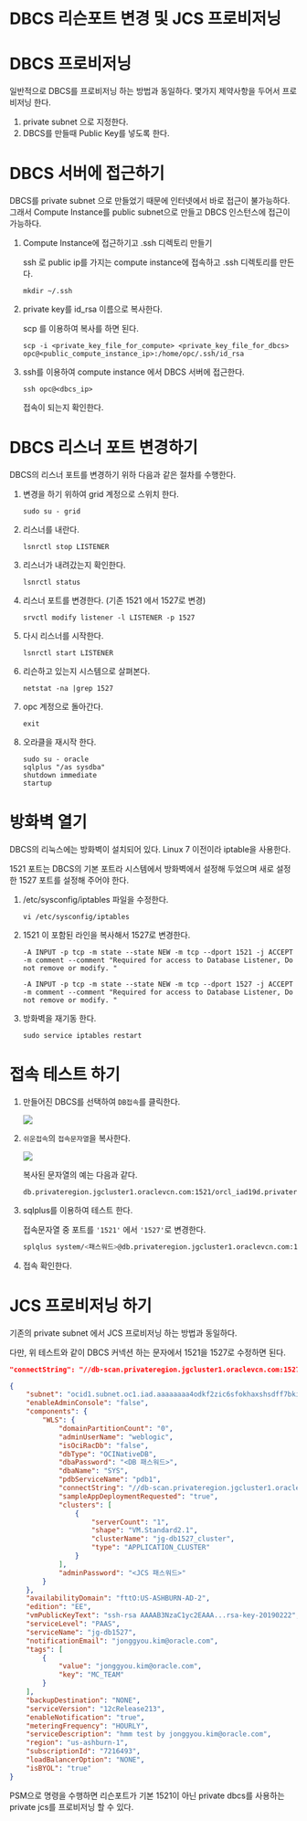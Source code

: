 # DBCS 리슨포트 변경 및 JCS 프로비저닝

# DBCS 프로비저닝

일반적으로 DBCS를 프로비저닝 하는 방법과 동일하다.
몇가지 제약사항을 두어서 프로비저닝 한다.

1. private subnet 으로 지정한다.
2. DBCS를 만들때 Public Key를 넣도록 한다.


# DBCS 서버에 접근하기

DBCS를 private subnet 으로 만들었기 때문에 인터넷에서 바로 접근이 불가능하다. 그래서 Compute Instance를 public subnet으로 만들고 DBCS 인스턴스에 접근이 가능하다.

1. Compute Instance에 접근하기고 .ssh 디렉토리 만들기

    ssh 로 public ip를 가지는 compute instance에 접속하고 .ssh 디렉토리를 만든다.
    ~~~
    mkdir ~/.ssh
    ~~~

1. private key를 id_rsa 이름으로 복사한다.
    
    scp 를 이용하여 복사를 하면 된다.
    ~~~
    scp -i <private_key_file_for_compute> <private_key_file_for_dbcs> opc@<public_compute_instance_ip>:/home/opc/.ssh/id_rsa
    ~~~

1. ssh를 이용하여 compute instance 에서 DBCS 서버에 접근한다.
    
    ~~~
    ssh opc@<dbcs_ip>
    ~~~
    접속이 되는지 확인한다.

# DBCS 리스너 포트 변경하기 

DBCS의 리스너 포트를 변경하기 위하 다음과 같은 절차를 수행한다.
1. 변경을 하기 위하여 grid 계정으로 스위치 한다.
    
    ~~~
    sudo su - grid
    ~~~
   
1. 리스너를 내란다.

    ~~~
    lsnrctl stop LISTENER
    ~~~
    
1. 리스너가 내려갔는지 확인한다.

    ~~~
    lsnrctl status
    ~~~

1. 리스너 포트를 변경한다. (기존 1521 에서 1527로 변경)

    ~~~
    srvctl modify listener -l LISTENER -p 1527
    ~~~

1. 다시 리스너를 시작한다.

    ~~~
    lsnrctl start LISTENER
    ~~~

1. 리슨하고 있는지 시스템으로 살펴본다.

    ~~~
    netstat -na |grep 1527
    ~~~

1. opc 계정으로 돌아간다.

    ~~~
    exit
    ~~~

1. 오라클을 재시작 한다.

    ~~~
    sudo su - oracle
    sqlplus "/as sysdba"
    shutdown immediate
    startup
    ~~~

    
# 방화벽 열기

DBCS의 리눅스에는 방화벽이 설치되어 있다. Linux 7 이전이라 iptable을 사용한다.

1521 포트는 DBCS의 기본 포트라 시스템에서 방화벽에서 설정해 두었으며 새로 설정한 1527 포트를 설정해 주어야 한다.

1. /etc/sysconfig/iptables 파일을 수정한다.
    
    ~~~
    vi /etc/sysconfig/iptables
    ~~~

2. 1521 이 포함된 라인을 복사해서 1527로 변경한다.

    ~~~
    -A INPUT -p tcp -m state --state NEW -m tcp --dport 1521 -j ACCEPT -m comment --comment "Required for access to Database Listener, Do not remove or modify. "

    -A INPUT -p tcp -m state --state NEW -m tcp --dport 1527 -j ACCEPT -m comment --comment "Required for access to Database Listener, Do not remove or modify. "
    ~~~

3. 방화벽을 재기동 한다.

    ~~~
    sudo service iptables restart
    ~~~


# 접속 테스트 하기

1. 만들어진 DBCS를 선택하여 `DB접속`를 클릭한다.
    
    ![](images/dbcs1.png)

1. `쉬운접속`의 `접속문자열`을 복사한다.

    ![](images/dbcs2.png)

    복사된 문자열의 예는 다음과 같다.
    ~~~
    db.privateregion.jgcluster1.oraclevcn.com:1521/orcl_iad19d.privateregion.jgcluster1.oraclevcn.com
    ~~~

1. sqlplus를 이용하여 테스트 한다.

    접속문자열 중 포트를 `'1521'` 에서 `'1527'`로 변경한다.
    
    ~~~sh
    splqlus system/<패스워드>@db.privateregion.jgcluster1.oraclevcn.com:1527/orcl_iad19d.privateregion.jgcluster1.oraclevcn.com
    ~~~

1. 접속 확인한다.

# JCS 프로비저닝 하기

기존의 private subnet 에서 JCS 프로비저닝 하는 방법과 동일하다.

다만, 위 테스트와 같이 DBCS 커넥션 하는 문자에서 1521을 1527로 수정하면 된다.

~~~json
"connectString": "//db-scan.privateregion.jgcluster1.oraclevcn.com:1527/pdb1.privateregion.jgcluster1.oraclevcn.com",
~~~

~~~json
{
    "subnet": "ocid1.subnet.oc1.iad.aaaaaaaa4odkf2zic6sfokhaxshsdff7bkiaxcmbgrru6b72yzi5zpqfhedq",
    "enableAdminConsole": "false",
    "components": {
        "WLS": {
            "domainPartitionCount": "0",
            "adminUserName": "weblogic",
            "isOciRacDb": "false",
            "dbType": "OCINativeDB",
            "dbaPassword": "<DB 패스워드>",
            "dbaName": "SYS",
            "pdbServiceName": "pdb1",
            "connectString": "//db-scan.privateregion.jgcluster1.oraclevcn.com:1527/pdb1.privateregion.jgcluster1.oraclevcn.com",
            "sampleAppDeploymentRequested": "true",
            "clusters": [
                {
                    "serverCount": "1",
                    "shape": "VM.Standard2.1",
                    "clusterName": "jg-db1527_cluster",
                    "type": "APPLICATION_CLUSTER"
                }
            ],
            "adminPassword": "<JCS 패스워드>"
        }
    },
    "availabilityDomain": "fttO:US-ASHBURN-AD-2",
    "edition": "EE",
    "vmPublicKeyText": "ssh-rsa AAAAB3NzaC1yc2EAAA...rsa-key-20190222",
    "serviceLevel": "PAAS",
    "serviceName": "jg-db1527",
    "notificationEmail": "jonggyou.kim@oracle.com",
    "tags": [
        {
            "value": "jonggyou.kim@oracle.com",
            "key": "MC_TEAM"
        }
    ],
    "backupDestination": "NONE",
    "serviceVersion": "12cRelease213",
    "enableNotification": "true",
    "meteringFrequency": "HOURLY",
    "serviceDescription": "hmm test by jonggyou.kim@oracle.com",
    "region": "us-ashburn-1",
    "subscriptionId": "7216493",
    "loadBalancerOption": "NONE",
    "isBYOL": "true"
}
~~~

PSM으로 명령을 수행하면 리슨포트가 기본 1521이 아닌 private dbcs를 사용하는 private jcs를 프로비저닝 할 수 있다.
